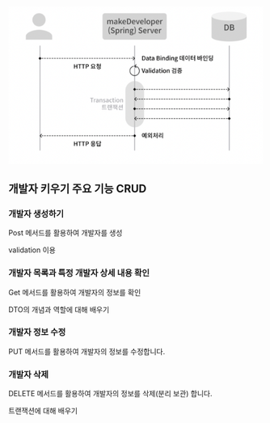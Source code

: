 ![image-20220203200258959](../../../md-images/image-20220203200258959.png)



## 개발자 키우기 주요 기능 CRUD

### 개발자 생성하기

Post 메서드를 활용하여 개발자를 생성

validation 이용

### 개발자 목록과 특정 개발자 상세 내용 확인

Get 메서드를 활용하여 개발자의 정보를 확인

DTO의 개념과 역할에 대해 배우기

### 개발자 정보 수정

PUT 메서드를 활용하여 개발자의 정보를 수정합니다.

### 개발자 삭제

DELETE 메서드를 활용하여 개발자의 정보를 삭제(분리 보관) 합니다.

트랜잭션에 대해 배우기

